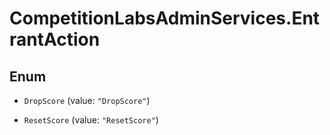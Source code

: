 # CompetitionLabsAdminServices.EntrantAction

## Enum


* `DropScore` (value: `"DropScore"`)

* `ResetScore` (value: `"ResetScore"`)


